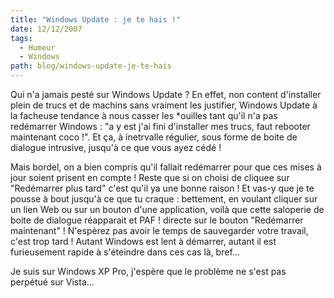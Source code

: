 ```yaml
---
title: "Windows Update : je te hais !"
date: 12/12/2007
tags:
  - Humeur
  - Windows
path: blog/windows-update-je-te-hais
---
```

Qui n'a jamais pesté sur Windows Update ? En effet, non content d'installer plein de trucs et de machins sans vraiment les justifier, Windows Update à la facheuse tendance à nous casser les *ouilles tant qu'il n'a pas redémarrer Windows : "a y est j'ai fini d'installer mes trucs, faut rebooter maintenant coco !". Et ça, à inetrvalle régulier, sous forme de boite de dialogue intrusive, jusqu'à ce que vous ayez cédé !

Mais bordel, on a bien compris qu'il fallait redémarrer pour que ces mises à jour soient prisent en compte ! Reste que si on choisi de cliquee sur "Redémarrer plus tard" c'est qu'il  ya une bonne raison !
Et vas-y que je te pousse à bout jusqu'à ce que tu craque : bettement, en voulant cliquer sur un lien Web ou sur un bouton d'une application, voilà que cette saloperie de boite de dialogue réapparait et PAF ! directe sur le bouton "Redémarrer maintenant" ! N'espèrez pas avoir le temps de sauvegarder votre travail, c'est trop tard ! Autant Windows est lent à démarrer, autant il est furieusement rapide à s'éteindre dans ces cas là, bref...

Je suis sur Windows XP Pro, j'espère que le problème ne s'est pas perpétué sur Vista...
